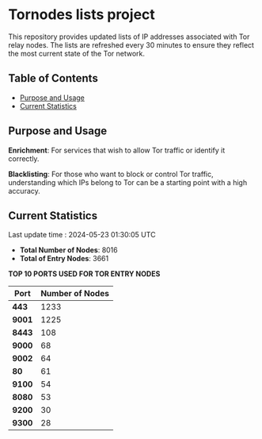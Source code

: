 # Tornodes lists project

This repository provides updated lists of IP addresses associated with Tor relay nodes. The lists are refreshed every 30 minutes to ensure they reflect the most current state of the Tor network.

## Table of Contents

- [Purpose and Usage](#purpose-and-usage)
- [Current Statistics](#current-statistics)


## Purpose and Usage

**Enrichment**: For services that wish to allow Tor traffic or identify it correctly.

**Blacklisting**: For those who want to block or control Tor traffic, understanding which IPs belong to Tor can be a starting point with a high accuracy.

## Current Statistics

Last update time : 2024-05-23 01:30:05 UTC

- **Total Number of Nodes**: 8016
- **Total of Entry Nodes**: 3661

**TOP 10 PORTS USED FOR TOR ENTRY NODES**

| **Port** | **Number of Nodes** |
|------|-----------------|
| **443**   | 1233  |
| **9001**   | 1225  |
| **8443**   | 108  |
| **9000**   | 68  |
| **9002**   | 64  |
| **80**   | 61  |
| **9100**   | 54  |
| **8080**   | 53  |
| **9200**   | 30  |
| **9300**   | 28  |

